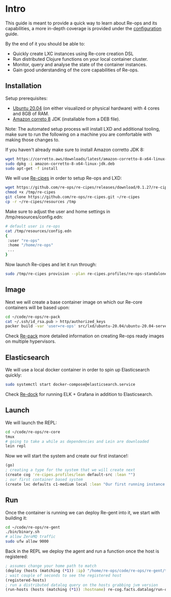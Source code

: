 # Intro

This guide is meant to provide a quick way to learn about Re-ops and its capabilities, a more in-depth coverage is provided under the [configuration](/configuration/) guide.

By the end of it you should be able to:

  * Quickly create LXC instances using Re-core creation DSL
  * Run distributed Clojure functions on your local container cluster.
  * Monitor, query and analyse the state of the container instances.
  * Gain good understanding of the core capabilities of Re-ops.

## Installation

Setup prerequisites:

 * [Ubuntu 20.04](https://releases.ubuntu.com/20.04/) (on either visualized or physical hardware) with 4 cores and 8GB of RAM.
 * [Amazon correto 8](https://docs.aws.amazon.com/corretto/latest/corretto-8-ug/downloads-list.html) JDK (installable from a DEB file).

Note: The automated setup process will install LXD and additional tooling, make sure to run the following on a machine you are comfortable with making those changes to. 

If you haven't already make sure to install Amazon corretto JDK 8:

```bash
wget https://corretto.aws/downloads/latest/amazon-corretto-8-x64-linux-jdk.deb
sudo dpkg -i amazon-corretto-8-x64-linux-jdk.deb
sudo apt-get -f install
```

We will use [Re-cipes](https://github.com/re-ops/re-cipes) in order to setup Re-ops and LXD:

```bash
wget https://github.com/re-ops/re-cipes/releases/download/0.1.27/re-cipes -P /tmp
chmod +x /tmp/re-cipes
git clone https://github.com/re-ops/re-cipes.git ~/re-cipes
cp -r ~/re-cipes/resources /tmp
```

Make sure to adjust the user and home settings in /tmp/resources/config.edn:

```bash
# default user is re-ops
cat /tmp/resources/config.edn
{
 :user "re-ops"
 :home "/home/re-ops"
 ...
}
```

Now launch Re-cipes and let it run through:

```bash
sudo /tmp/re-cipes provision --plan re-cipes.profiles/re-ops-standalone
```

## Image

Next we will create a base container image on which our Re-core containers will be based upon:

```bash
cd ~/code/re-ops/re-pack
cat ~/.ssh/id_rsa.pub > http/authorized_keys
packer build -var 'user=re-ops' src/lxd/ubuntu-20.04/ubuntu-20.04-server-amd64.json
```

Check [Re-pack](/configuration/re-pack.html#build) more detailed information on creating Re-ops ready images on multiple hypervisors.

## Elasticsearch

We will use a local docker container in order to spin up Elasticsearch quickly:

```bash
sudo systemctl start docker-compose@elasticsearch.service
```

Check [Re-dock](/configuration/re-dock.html) for running ELK + Grafana in addition to Elasticsearch.

## Launch

We will launch the REPL:

```bash
cd ~/code/re-ops/re-core
tmux
# going to take a while as dependencies and Lein are downloaded
lein repl
```

Now we will start the system and create our first instance!:

```clojure
(go)
; creating a type for the system that we will create next
(create cog 're-cipes.profiles/lean default-src :lean "")
; our first container based system
(create lxc defaults c1-medium local :lean "Our first running instance!")
```

## Run

Once the container is running we can deploy Re-gent into it, we start with building it:

```bash
cd ~/code/re-ops/re-gent
./bin/binary.sh
# allow ZeroMQ traffic
sudo ufw allow 9000
```

Back in the REPL we deploy the agent and run a function once the host is registered:

```clojure
; assumes change your home path to match
(deploy (hosts (matching (*1)) :ip) "/home/re-ops/code/re-ops/re-gent/target/re-gent")
; wait couple of seconds to see the registered host
(registered-hosts)
; run a distributed datalog query on the hosts grabbing jvm version
(run-hosts (hosts (matching (*1)) :hostname) re-cog.facts.datalog/run-query ['[:find ?v :where [_ :java/version ?v]]] [10 :second])
```
